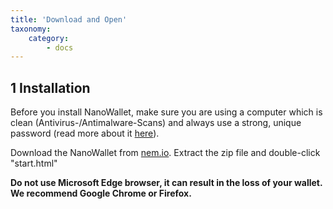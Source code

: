 ```yaml
---
title: 'Download and Open'
taxonomy:
    category:
        - docs
---
```


## 1 Installation
Before you install NanoWallet, make sure you are using a computer which is clean (Antivirus-/Antimalware-Scans) and always use a strong, unique password (read more about it [here](http://lifehacker.com/four-methods-to-create-a-secure-password-youll-actually-1601854240)).
 
Download the NanoWallet from [nem.io](https://www.nem.io/install.html). Extract the zip file and double-click "start.html"  

**Do not use Microsoft Edge browser, it can result in the loss of your wallet. We recommend Google Chrome or Firefox.**
 